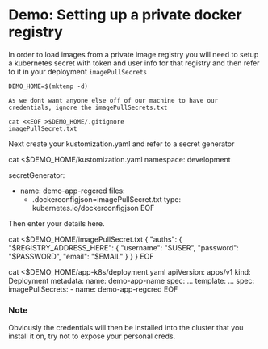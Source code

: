 # Demo: Setting up a private docker registry

In order to load images from a private image registry you will need to setup a kubernetes secret with token and user info for that registry and then refer to it in your deployment `imagePullSecrets`


<!-- @createIngress @testAgainstLatestRelease -->
```
DEMO_HOME=$(mktemp -d)

As we dont want anyone else off of our machine to have our credentials, ignore the imagePullSecrets.txt

cat <<EOF >$DEMO_HOME/.gitignore
imagePullSecret.txt
```

Next create your kustomization.yaml and refer to a secret generator

cat <<EOF >$DEMO_HOME/kustomization.yaml
namespace: development

secretGenerator:
  - name: demo-app-regcred
    files:
      - .dockerconfigjson=imagePullSecret.txt
    type: kubernetes.io/dockerconfigjson
EOF

Then enter your details here.

cat <<EOF >$DEMO_HOME/imagePullSecret.txt
{
    "auths": {
        "$REGISTRY_ADDRESS_HERE": {
            "username": "$USER",
            "password": "$PASSWORD",
            "email": "$EMAIL"
        }
    }
}
EOF

cat <<EOF >$DEMO_HOME/app-k8s/deployment.yaml
apiVersion: apps/v1
kind: Deployment
metadata:
  name: demo-app-name
spec:
  ...
  template:
    ...
    spec:
      imagePullSecrets:
        - name: demo-app-regcred
EOF


### Note

Obviously the credentials will then be installed into the cluster that you install it on, try not to expose your personal creds.